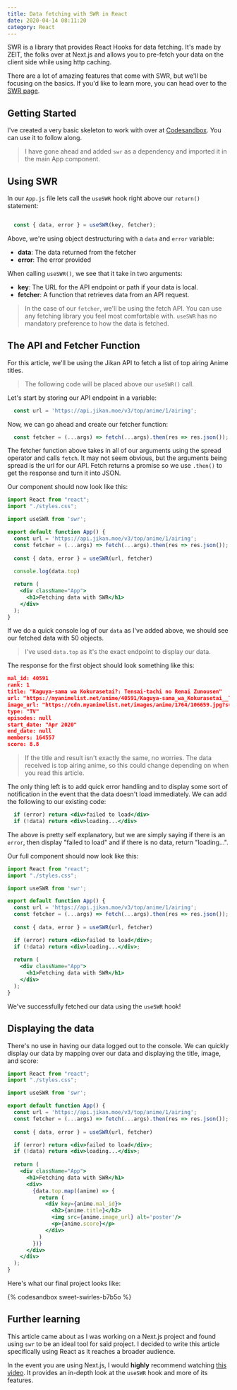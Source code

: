 ```yaml
---
title: Data fetching with SWR in React
date: 2020-04-14 08:11:20
category: React
---
```


SWR is a library that provides React Hooks for data fetching. It's made by ZEIT, the folks over at Next.js and allows you to pre-fetch your data on the client side while using http caching.

There are a lot of amazing features that come with SWR, but we'll be focusing on the basics. If you'd like to learn more, you can head over to the [SWR page](https://swr.now.sh/).

## Getting Started

I've created a very basic skeleton to work with over at [Codesandbox](https://codesandbox.io/s/elastic-chatterjee-rg58c?file=/src/App.js). You can use it to follow along. 

> I have gone ahead and added `swr` as a dependency and imported it in the main App component.

## Using SWR

In our `App.js` file lets call the `useSWR` hook right above our `return()` statement:

```jsx

  const { data, error } = useSWR(key, fetcher);

```

Above, we're using object destructuring with a `data` and `error` variable: 

- **data**: The data returned from the fetcher
- **error**: The error provided 

When calling `useSWR()`, we see that it take in two arguments: 

- **key**: The URL for the API endpoint or path if your data is local. 
- **fetcher**: A function that retrieves data from an API request. 

> In the case of our `fetcher`, we'll be using the fetch API. You can use any fetching library you feel most comfortable with. `useSWR` has no mandatory preference to how the data is fetched. 

## The API and Fetcher Function

For this article, we'll be using the Jikan API to fetch a list of top airing Anime titles. 

> The following code will be placed above our `useSWR()` call. 

Let's start by storing our API endpoint in a variable: 

```jsx
  const url = 'https://api.jikan.moe/v3/top/anime/1/airing';
```

Now, we can go ahead and create our fetcher function: 

```js
  const fetcher = (...args) => fetch(...args).then(res => res.json());
```
The fetcher function above takes in all of our arguments using the spread operator and calls `fetch`. It may not seem obvious, but the arguments being spread is the url for our API. Fetch returns a promise so we use `.then()` to get the response and turn it into JSON. 

Our component should now look like this: 

```jsx
import React from "react";
import "./styles.css";

import useSWR from 'swr';

export default function App() {
  const url = 'https://api.jikan.moe/v3/top/anime/1/airing';
  const fetcher = (...args) => fetch(...args).then(res => res.json());
  
  const { data, error } = useSWR(url, fetcher)
   
  console.log(data.top) 

  return (
    <div className="App">
      <h1>Fetching data with SWR</h1>
    </div>
  );
}
```

If we do a quick console log of our `data` as I've added above, we should see our fetched data with 50 objects. 

> I've used `data.top` as it's the exact endpoint to display our data.

The response for the first object should look something like this: 

```json
mal_id: 40591
rank: 1
title: "Kaguya-sama wa Kokurasetai?: Tensai-tachi no Renai Zunousen"
url: "https://myanimelist.net/anime/40591/Kaguya-sama_wa_Kokurasetai__Tensai-tachi_no_Renai_Zunousen"
image_url: "https://cdn.myanimelist.net/images/anime/1764/106659.jpg?s=aab19d0f19e345e223dc26542ac3a28f"
type: "TV"
episodes: null
start_date: "Apr 2020"
end_date: null
members: 164557
score: 8.8
```

> If the title and result isn't exactly the same, no worries. The data received is top airing anime, so this could change depending on when you read this article.

The only thing left is to add quick error handling and to display some sort of notification in the event that the data doesn't load immediately. We can add the following to our existing code: 

```jsx
  if (error) return <div>failed to load</div>
  if (!data) return <div>loading...</div>
```
The above is pretty self explanatory, but we are simply saying if there is an `error`, then display "failed to load" and if there is no data, return "loading...".

Our full component should now look like this: 

```jsx
import React from "react";
import "./styles.css";

import useSWR from 'swr';

export default function App() {
  const url = 'https://api.jikan.moe/v3/top/anime/1/airing';
  const fetcher = (...args) => fetch(...args).then(res => res.json());
  
  const { data, error } = useSWR(url, fetcher)

  if (error) return <div>failed to load</div>;
  if (!data) return <div>loading...</div>;
    
  return (
    <div className="App">
      <h1>Fetching data with SWR</h1>
    </div>
  );
}


```

We've successfully fetched our data using the `useSWR` hook!

## Displaying the data

There's no use in having our data logged out to the console. We can quickly display our data by mapping over our data and displaying the title, image, and score: 

```jsx
import React from "react";
import "./styles.css";

import useSWR from 'swr';

export default function App() {
  const url = 'https://api.jikan.moe/v3/top/anime/1/airing';
  const fetcher = (...args) => fetch(...args).then(res => res.json());
  
  const { data, error } = useSWR(url, fetcher)

  if (error) return <div>failed to load</div>;
  if (!data) return <div>loading...</div>;
  
  return (
    <div className="App">
      <h1>Fetching data with SWR</h1>
      <div>
        {data.top.map((anime) => {
          return (
            <div key={anime.mal_id}>
              <h2>{anime.title}</h2>
              <img src={anime.image_url} alt='poster'/>
              <p>{anime.score}</p>
            </div>
          )
        })}
      </div>
    </div>
  );
}
```

Here's what our final project looks like: 

{% codesandbox sweet-swirles-b7b5o %}

## Further learning

This article came about as I was working on a Next.js project and found using `swr` to be an ideal tool for said project. I decided to write this article specifically using React as it reaches a broader audience. 

In the event you are using Next.js, I would **highly** recommend watching [this video](https://www.youtube.com/watch?v=a7JigiLw_OY&t=448s). It provides an in-depth look at the `useSWR` hook and more of its features. 

